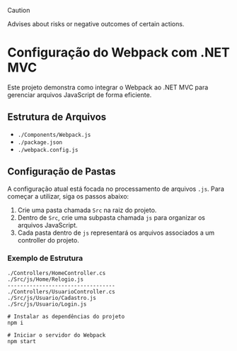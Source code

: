 > [!CAUTION]
> Advises about risks or negative outcomes of certain actions.

# Configuração do Webpack com .NET MVC

Este projeto demonstra como integrar o Webpack ao .NET MVC para gerenciar arquivos JavaScript de forma eficiente.

## Estrutura de Arquivos

- `./Components/Webpack.js`
- `./package.json`
- `./webpack.config.js`

## Configuração de Pastas

A configuração atual está focada no processamento de arquivos `.js`. Para começar a utilizar, siga os passos abaixo:

1. Crie uma pasta chamada `Src` na raiz do projeto.
2. Dentro de `Src`, crie uma subpasta chamada `js` para organizar os arquivos JavaScript.
3. Cada pasta dentro de `js` representará os arquivos associados a um controller do projeto.

### Exemplo de Estrutura

```plaintext
./Controllers/HomeController.cs
./Src/js/Home/Relogio.js
----------------------------------
./Controllers/UsuarioController.cs
./Src/js/Usuario/Cadastro.js
./Src/js/Usuario/Login.js

# Instalar as dependências do projeto
npm i

# Iniciar o servidor do Webpack
npm start

